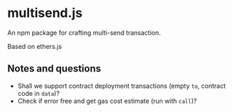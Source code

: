 # multisend.js

An npm package for crafting multi-send transaction.

Based on ethers.js

## Notes and questions

- Shall we support contract deployment transactions (empty `to`, contract code in `data`)?
- Check if error free and get gas cost estimate (run with `call`)?
